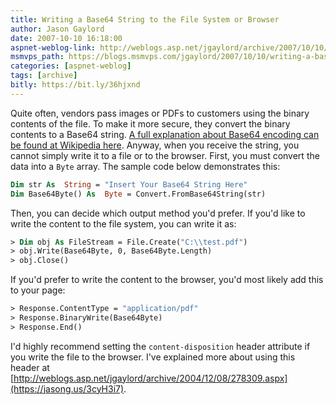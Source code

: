 ```yaml
---
title: Writing a Base64 String to the File System or Browser
author: Jason Gaylord
date: 2007-10-10 16:18:00
aspnet-weblog-link: http://weblogs.asp.net/jgaylord/archive/2007/10/10/writing-a-base64-string-to-the-file-system-or-browser.aspx
msmvps_path: https://blogs.msmvps.com/jgaylord/2007/10/10/writing-a-base64-string-to-the-file-system-or-browser/
categories: [aspnet-weblog]
tags: [archive]
bitly: https://bit.ly/36hjxnd
---
```


Quite often, vendors pass images or PDFs to customers using the binary contents of the file. To make it more secure, they convert the binary contents to a Base64 string. [A full explanation about Base64 encoding can be found at Wikipedia here](http://en.wikipedia.org/wiki/Base64). Anyway, when you receive the string, you cannot simply write it to a file or to the browser. First, you must convert the data into a `Byte` array. The sample code below demonstrates this:

```vb
Dim str As  String = "Insert Your Base64 String Here"  
Dim Base64Byte() As  Byte = Convert.FromBase64String(str)
```

Then, you can decide which output method you'd prefer. If you'd like to write the content to the file system, you can write it as:

```vb
> Dim obj As FileStream = File.Create("C:\\test.pdf")  
> obj.Write(Base64Byte, 0, Base64Byte.Length)  
> obj.Close()
```

If you'd prefer to write the content to the browser, you'd most likely add this to your page:

```vb
> Response.ContentType = "application/pdf"  
> Response.BinaryWrite(Base64Byte)  
> Response.End()
```

I'd highly recommend setting the `content-disposition` header attribute if you write the file to the browser. I've explained more about using this header at [http://weblogs.asp.net/jgaylord/archive/2004/12/08/278309.aspx](https://jasong.us/3cyH3i7).